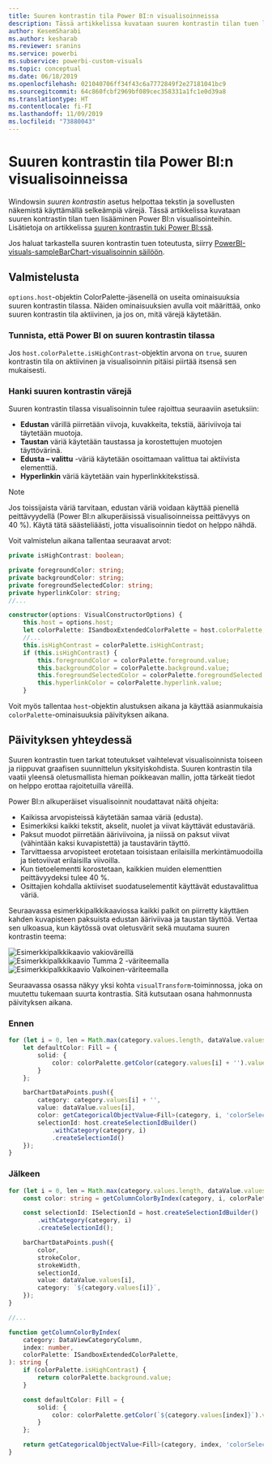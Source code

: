 ```yaml
---
title: Suuren kontrastin tila Power BI:n visualisoinneissa
description: Tässä artikkelissa kuvataan suuren kontrastin tilan tuen lisääminen Power BI:n visualisointeihin.
author: KesemSharabi
ms.author: kesharab
ms.reviewer: sranins
ms.service: powerbi
ms.subservice: powerbi-custom-visuals
ms.topic: conceptual
ms.date: 06/18/2019
ms.openlocfilehash: 021040706ff34f43c6a7772849f2e27181041bc9
ms.sourcegitcommit: 64c860fcbf2969bf089cec358331a1fc1e0d39a8
ms.translationtype: HT
ms.contentlocale: fi-FI
ms.lasthandoff: 11/09/2019
ms.locfileid: "73880043"
---
```

# <a name="high-contrast-mode-support-in-power-bi-visuals"></a>Suuren kontrastin tila Power BI:n visualisoinneissa

Windowsin *suuren kontrastin* asetus helpottaa tekstin ja sovellusten näkemistä käyttämällä selkeämpiä värejä. Tässä artikkelissa kuvataan suuren kontrastin tilan tuen lisääminen Power BI:n visualisointeihin. Lisätietoja on artikkelissa [suuren kontrastin tuki Power BI:ssä](https://powerbi.microsoft.com/blog/power-bi-desktop-june-2018-feature-summary/#highContrast).

Jos haluat tarkastella suuren kontrastin tuen toteutusta, siirry [PowerBI-visuals-sampleBarChart-visualisoinnin säilöön](https://github.com/Microsoft/PowerBI-visuals-sampleBarChart/commit/61011c82b66ca0d3321868f1d089c65101ca42e6).

## <a name="on-initialization"></a>Valmistelusta

`options.host`-objektin ColorPalette-jäsenellä on useita ominaisuuksia suuren kontrastin tilassa. Näiden ominaisuuksien avulla voit määrittää, onko suuren kontrastin tila aktiivinen, ja jos on, mitä värejä käytetään.

### <a name="detect-that-power-bi-is-in-high-contrast-mode"></a>Tunnista, että Power BI on suuren kontrastin tilassa

Jos `host.colorPalette.isHighContrast`-objektin arvona on `true`, suuren kontrastin tila on aktiivinen ja visualisoinnin pitäisi piirtää itsensä sen mukaisesti.

### <a name="get-high-contrast-colors"></a>Hanki suuren kontrastin värejä

Suuren kontrastin tilassa visualisoinnin tulee rajoittua seuraaviin asetuksiin:

* **Edustan** värillä piirretään viivoja, kuvakkeita, tekstiä, ääriviivoja tai täytetään muotoja.
* **Taustan** väriä käytetään taustassa ja korostettujen muotojen täyttövärinä.
* **Edusta – valittu** -väriä käytetään osoittamaan valittua tai aktiivista elementtiä.
* **Hyperlinkin** väriä käytetään vain hyperlinkkitekstissä.

> [!NOTE]
> Jos toissijaista väriä tarvitaan, edustan väriä voidaan käyttää pienellä peittävyydellä (Power BI:n alkuperäisissä visualisoinneissa peittävyys on 40 %). Käytä tätä säästeliäästi, jotta visualisoinnin tiedot on helppo nähdä.

Voit valmistelun aikana tallentaa seuraavat arvot:

```typescript
private isHighContrast: boolean;

private foregroundColor: string;
private backgroundColor: string;
private foregroundSelectedColor: string;
private hyperlinkColor: string;
//...

constructor(options: VisualConstructorOptions) {
    this.host = options.host;
    let colorPalette: ISandboxExtendedColorPalette = host.colorPalette;
    //...
    this.isHighContrast = colorPalette.isHighContrast;
    if (this.isHighContrast) {
        this.foregroundColor = colorPalette.foreground.value;
        this.backgroundColor = colorPalette.background.value;
        this.foregroundSelectedColor = colorPalette.foregroundSelected.value;
        this.hyperlinkColor = colorPalette.hyperlink.value;
    }
```

Voit myös tallentaa `host`-objektin alustuksen aikana ja käyttää asianmukaisia `colorPalette`-ominaisuuksia päivityksen aikana.

## <a name="on-update"></a>Päivityksen yhteydessä

Suuren kontrastin tuen tarkat toteutukset vaihtelevat visualisoinnista toiseen ja riippuvat graafisen suunnittelun yksityiskohdista. Suuren kontrastin tila vaatii yleensä oletusmallista hieman poikkeavan mallin, jotta tärkeät tiedot on helppo erottaa rajoitetuilla väreillä.

Power BI:n alkuperäiset visualisoinnit noudattavat näitä ohjeita:

* Kaikissa arvopisteissä käytetään samaa väriä (edusta).
* Esimerkiksi kaikki tekstit, akselit, nuolet ja viivat käyttävät edustaväriä.
* Paksut muodot piirretään ääriviivoina, ja niissä on paksut viivat (vähintään kaksi kuvapistettä) ja taustavärin täyttö.
* Tarvittaessa arvopisteet erotetaan toisistaan erilaisilla merkintämuodoilla ja tietoviivat erilaisilla viivoilla.
* Kun tietoelementti korostetaan, kaikkien muiden elementtien peittävyydeksi tulee 40 %.
* Osittajien kohdalla aktiiviset suodatuselementit käyttävät edustavalittua väriä.

Seuraavassa esimerkkipalkkikaaviossa kaikki palkit on piirretty käyttäen kahden kuvapisteen paksuista edustan ääriviivaa ja taustan täyttöä. Vertaa sen ulkoasua, kun käytössä ovat oletusvärit sekä muutama suuren kontrastin teema:

![Esimerkkipalkkikaavio vakioväreillä](./media/hc-samplebarchart-standard.png)
![Esimerkkipalkkikaavio *Tumma 2* -väriteemalla](./media/hc-samplebarchart-dark2.png)
![Esimerkkipalkkikaavio *Valkoinen*-väriteemalla](./media/hc-samplebarchart-white.png)

Seuraavassa osassa näkyy yksi kohta `visualTransform`-toiminnossa, joka on muutettu tukemaan suurta kontrastia. Sitä kutsutaan osana hahmonnusta päivityksen aikana.

### <a name="before"></a>Ennen

```typescript
for (let i = 0, len = Math.max(category.values.length, dataValue.values.length); i < len; i++) {
    let defaultColor: Fill = {
        solid: {
            color: colorPalette.getColor(category.values[i] + '').value
        }
    };

    barChartDataPoints.push({
        category: category.values[i] + '',
        value: dataValue.values[i],
        color: getCategoricalObjectValue<Fill>(category, i, 'colorSelector', 'fill', defaultColor).solid.color,
        selectionId: host.createSelectionIdBuilder()
            .withCategory(category, i)
            .createSelectionId()
    });
}
```

### <a name="after"></a>Jälkeen

```typescript
for (let i = 0, len = Math.max(category.values.length, dataValue.values.length); i < len; i++) {
    const color: string = getColumnColorByIndex(category, i, colorPalette);

    const selectionId: ISelectionId = host.createSelectionIdBuilder()
        .withCategory(category, i)
        .createSelectionId();

    barChartDataPoints.push({
        color,
        strokeColor,
        strokeWidth,
        selectionId,
        value: dataValue.values[i],
        category: `${category.values[i]}`,
    });
}

//...

function getColumnColorByIndex(
    category: DataViewCategoryColumn,
    index: number,
    colorPalette: ISandboxExtendedColorPalette,
): string {
    if (colorPalette.isHighContrast) {
        return colorPalette.background.value;
    }

    const defaultColor: Fill = {
        solid: {
            color: colorPalette.getColor(`${category.values[index]}`).value,
        }
    };

    return getCategoricalObjectValue<Fill>(category, index, 'colorSelector', 'fill', defaultColor).solid.color;
}
```
